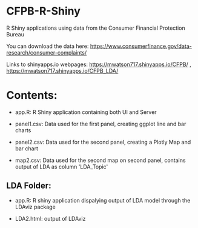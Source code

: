 # CFPB-R-Shiny
R Shiny applications using data from the Consumer Financial Protection Bureau 

You can download the data here: https://www.consumerfinance.gov/data-research/consumer-complaints/

Links to shinyapps.io webpages: https://mwatson717.shinyapps.io/CFPB/ ,
                                https://mwatson717.shinyapps.io/CFPB_LDA/

# Contents:

* app.R: R Shiny application containing both UI and Server

* panel1.csv: Data used for the first panel, creating ggplot line and bar charts

* panel2.csv: Data used for the second panel, creating a Plotly Map and bar chart

* map2.csv: Data used for the second map on second panel, contains output of LDA as column 'LDA_Topic'

## LDA Folder:

* app.R: R shiny application dispalying output of LDA model through the LDAviz package

* LDA2.html: output of LDAviz
